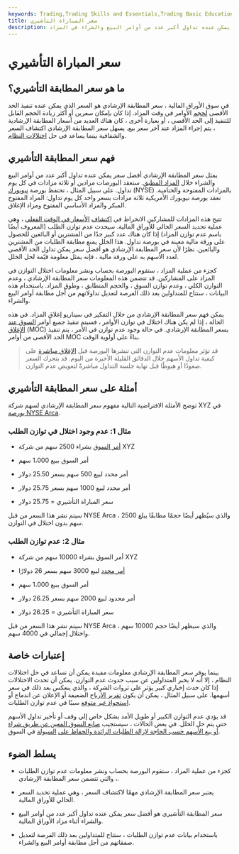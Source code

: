 ```yaml
---
keywords: Trading,Trading Skills and Essentials,Trading Basic Education,Trading Skills
title: سعر المباراة التأشيري
description: في سوق الأوراق المالية ، سعر المطابقة التأشيري هو أفضل سعر يمكن عنده تداول أكبر عدد من أوامر البيع والشراء في المزاد.
---
```


# سعر المباراة التأشيري
## ما هو سعر المطابقة التأشيري؟

في سوق الأوراق المالية ، سعر المطابقة الإرشادي هو السعر الذي يمكن عنده تنفيذ الحد الأقصى [لحجم](/volume) الأوامر في وقت المزاد. إذا كان بإمكان سعرين أو أكثر زيادة الحجم القابل للتنفيذ إلى الحد الأقصى ، أو بعبارة أخرى ، كان هناك العديد من أسعار المطابقة الإرشادية ، يتم إجراء المزاد عند آخر سعر بيع. يسهل سعر المطابقة الإرشادي اكتشاف السعر والشفافية بينما يساعد في حل [اختلالات النظام](/order-imbalance).

## فهم سعر المطابقة التأشيري

يمثل سعر المطابقة الإرشادي أفضل سعر يمكن عنده تداول أكبر عدد من أوامر البيع والشراء خلال [المزاد المطبق](/auction). ستعقد البورصات مزادين أو ثلاثة مزادات في كل يوم تداول. على سبيل المثال ، تحتفظ بورصة [نيويورك](/nyse) (NYSE) بالمزادات المفتوحة والختامية. تعقد بورصة نيويورك الأمريكية ثلاثة مزادات بسعر واحد كل يوم تداول: المزاد المفتوح المبكر والمزاد الأساسي المفتوح ومزاد الإغلاق.

تتيح هذه المزادات للمشاركين الانخراط في [اكتشاف](/pricediscovery) [الأسعار في الوقت الفعلي](/pricediscovery) ، وهي عملية تحديد السعر الحالي للأوراق المالية. سيحدث عدم توازن الطلب (المعروف أيضًا باسم عدم توازن المزاد) إذا كان هناك عدد كبير جدًا من المشترين أو البائعين للحصول على ورقة مالية معينة في بورصة تداول. هذا الخلل يمنع مطابقة الطلبات من المشترين والبائعين. نظرًا لأن سعر المطابقة الإرشادي هو أفضل سعر يمكن تداول الحد الأقصى لعدد الأسهم به على ورقة مالية ، فإنه يمثل معلومة قيّمة لحل الخلل.

كجزء من عملية المزاد ، ستقوم البورصة بحساب ونشر معلومات اختلال التوازن في المزاد على المشاركين. قد تتضمن هذه المعلومات سعر المطابقة الإرشادي ، وعدم التوازن الكلي ، وعدم توازن السوق ، والحجم المتطابق ، وطوق المزاد. باستخدام هذه البيانات ، ستتاح للمتداولين بعد ذلك الفرصة لتعديل تداولاتهم من أجل مطابقة أوامر البيع والشراء.

يمكن فهم سعر المطابقة الإرشادي من خلال التفكير في سيناريو إغلاق المزاد. في هذه الحالة ، إذا لم يكن هناك اختلال في توازن الأوامر ، فسيتم تنفيذ جميع أوامر [السوق عند الإغلاق](/marketonclose) (MOC) بسعر المطابقة الإرشادي. في حالة وجود عدم توازن في الأمر ، يتم تنفيذ الحد الأقصى من أوامر MOC بناءً على أولوية الوقت.

> قد تؤثر معلومات عدم التوازن التي تنشرها البورصة قبل [الإغلاق مباشرة](/close) على كيفية تداول الأسهم خلال الدقائق القليلة الأخيرة من اليوم. قد يتحرك السعر صعودًا أو هبوطًا قبل نهاية جلسة التداول مباشرةً لتعويض عدم التوازن.

>

## أمثلة على سعر المطابقة التأشيري

توضح الأمثلة الافتراضية التالية مفهوم سعر المطابقة الإرشادي لسهم شركة XYZ في [بورصة NYSE Arca](/nyse-arca).

### مثال 1: عدم وجود اختلال في توازن الطلب

- [أمر السوق](/marketorder) بشراء 2500 سهم من شركة XYZ

- أمر السوق ببيع 1،000 سهم

- أمر محدد لبيع 500 سهم بسعر 25.50 دولار

- أمر محدد لبيع 1000 سهم بسعر 25.75 دولار

- سعر المباراة التأشيري = 25.75 دولار

سيتم نشر هذا السعر من قبل NYSE Arca ، والذي سيُظهر أيضًا حجمًا مطابقًا يبلغ 2500 سهم بدون اختلال في التوازن.

### مثال 2: عدم توازن الطلب

- أمر السوق بشراء 10000 سهم من شركة XYZ

- [أمر محدد](/limitorder) لبيع 3000 سهم بسعر 26 دولارًا

- أمر السوق ببيع 1،000 سهم

- أمر محدود لبيع 2000 سهم بسعر 26.25 دولار

- سعر المباراة التأشيري = 26.25 دولار

سيتم نشر هذا السعر من قبل NYSE Arca ، والذي سيظهر أيضًا حجم 10000 سهم واختلال إجمالي في 4000 سهم.

## إعتبارات خاصة

بينما يوفر سعر المطابقة الإرشادي معلومات مفيدة يمكن أن تساعد في حل اختلالات النظام ، إلا أنه لا يخبر المتداولين عن سبب حدوث عدم التوازن. يمكن أن تحدث الاختلالات إذا كان حدث إخباري كبير يؤثر على ثروات الشركة ، والذي ينعكس بعد ذلك في سعر أسهمها. على سبيل المثال ، يمكن أن يكون [تقرير الأرباح](/earningsreport) الضعيفة أو الإعلان عن اندماج أو [استحواذ غير متوقع](/acquisition) سببًا في عدم توازن الطلبات.

قد يؤدي عدم التوازن الكبير أو طويل الأمد بشكل خاص إلى وقف أو تأخير تداول الأسهم حتى يتم حل الخلل. في بعض الحالات ، سيستجيب [صانع السوق المعين عن طريق شراء أو بيع الأسهم حسب الحاجة لإزالة الطلبات الزائدة والحفاظ على](/designated-market-maker-dmm) [السيولة](/liquidity) في السوق.

## يسلط الضوء

- كجزء من عملية المزاد ، ستقوم البورصة بحساب ونشر معلومات عدم توازن الطلبات ، والتي تتضمن سعر المطابقة الإرشادي.

- يعتبر سعر المطابقة الإرشادي مهمًا لاكتشاف السعر ، وهي عملية تحديد السعر الحالي للأوراق المالية.

- سعر المطابقة التأشيري هو أفضل سعر يمكن عنده تداول أكبر عدد من أوامر البيع والشراء أثناء مزاد الأوراق المالية.

- باستخدام بيانات عدم توازن الطلبات ، ستتاح للمتداولين بعد ذلك الفرصة لتعديل صفقاتهم من أجل مطابقة أوامر البيع والشراء.

